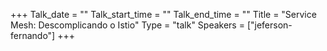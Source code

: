 +++
Talk_date = ""
Talk_start_time = ""
Talk_end_time = ""
Title = "Service Mesh: Descomplicando o Istio"
Type = "talk"
Speakers = ["jeferson-fernando"]
+++


